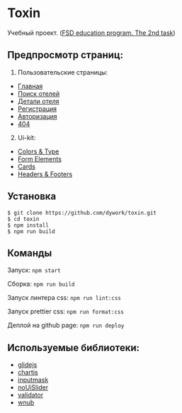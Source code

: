 # Toxin

Учебный проект. ([FSD education program. The 2nd task](https://www.fullstack-development.com/front-end-education))

## Предпросмотр страниц:

1. Пользовательские страницы:
  - [Главная](https://dywork.github.io/toxin/)
  - [Поиск отелей](https://dywork.github.io/toxin/rooms)
  - [Детали отеля](https://dywork.github.io/toxin/room-details)
  - [Регистрация](https://dywork.github.io/toxin/registration)
  - [Авторизация](https://dywork.github.io/toxin/auth)
  - [404](https://dywork.github.io/toxin/404.html)

2. Ui-kit:
  - [Colors & Type](https://dywork.github.io/toxin/colors-and-type)
  - [Form Elements](https://dywork.github.io/toxin/form-elements)
  - [Cards](https://dywork.github.io/toxin/cards)
  - [Headers & Footers](https://dywork.github.io/toxin/headers-and-footers)
  
## Установка

```
$ git clone https://github.com/dywork/toxin.git
$ cd toxin
$ npm install
$ npm run build
```

## Команды

Запуск: 
`npm start`

Сборка: 
`npm run build`

Запуск линтера css:
`npm run lint:css`

Запуск prettier css:
`npm run format:css`

Деплой на github page: 
`npm run deploy`

## Используемые библиотеки:
- [glidejs](https://github.com/glidejs/glide)
- [chartjs](https://github.com/chartjs/Chart.js)
- [inputmask](https://github.com/RobinHerbots/Inputmask)
- [noUiSlider](https://github.com/leongersen/noUiSlider)
- [validator](https://github.com/chriso/validator.js)
- [wnub](https://github.com/leongersen/wnumb)
